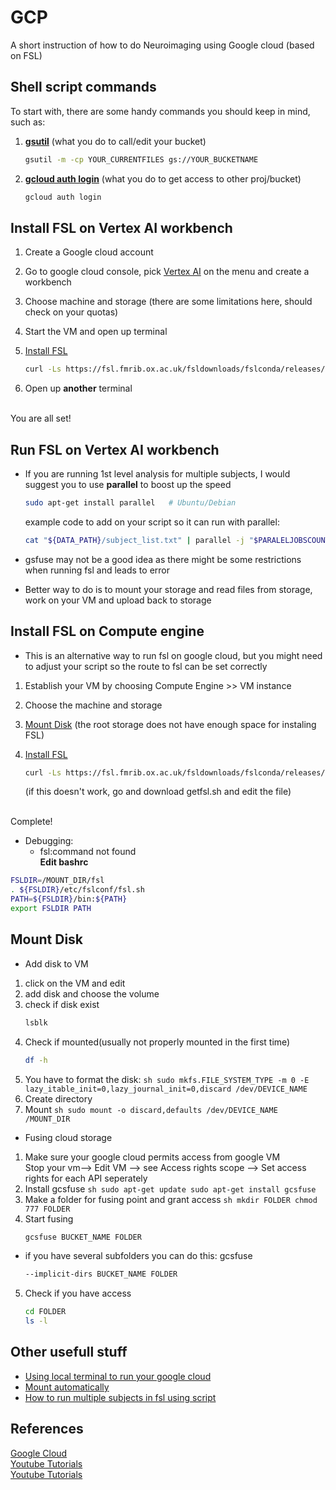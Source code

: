 # GCP
A short instruction of how to do Neuroimaging using Google cloud (based on FSL)
## Shell script commands
To start with, there are some handy commands you should keep in mind, such as:  
1. **[gsutil](https://cloud.google.com/storage/docs/gsutil)** (what you do to call/edit your bucket)
   
     ```sh
     gsutil -m -cp YOUR_CURRENTFILES gs://YOUR_BUCKETNAME
     ```
3. **[gcloud auth login](https://cloud.google.com/sdk/gcloud/reference/auth/login)** (what you do to get access to other proj/bucket)

     ```sh
     gcloud auth login
     ```
## Install FSL on Vertex AI workbench
1. Create a Google cloud account 
2. Go to google cloud console, pick [Vertex AI](https://cloud.google.com/vertex-ai/docs/workbench/introduction) on the menu and create a workbench
3. Choose machine and storage (there are some limitations here, should check on your quotas)
4. Start the VM and open up terminal
5. [Install FSL](https://fsl.fmrib.ox.ac.uk/fsl/docs/#/install/linux)

     ```sh
     curl -Ls https://fsl.fmrib.ox.ac.uk/fsldownloads/fslconda/releases/getfsl.sh | sh -s
     ```
7. Open up **another** terminal

<br /> You are all set!

## Run FSL on Vertex AI workbench
* If you are running 1st level analysis for multiple subjects, I would suggest you to use **parallel** to boost up the speed

     ```sh
     sudo apt-get install parallel   # Ubuntu/Debian
     ```
  example code to add on your script so it can run with parallel:

     ```sh
     cat "${DATA_PATH}/subject_list.txt" | parallel -j "$PARALELJOBSCOUNT" YOURMAINCODE {}
     ```
* gsfuse may not be a good idea as there might be some restrictions when running fsl and leads to error
* Better way to do is to mount your storage and read files from storage, work on your VM and upload back to storage

## Install FSL on Compute engine
* This is an alternative way to run fsl on google cloud, but you might need to adjust your script so the route to fsl can be set correctly
1. Establish your VM by choosing Compute Engine >> VM instance
2. Choose the machine and storage
3. [Mount Disk](.mount-disk/README.md) (the root storage does not have enough space for instaling FSL)

5. [Install FSL](https://fsl.fmrib.ox.ac.uk/fsl/docs/#/install/linux)

     ```sh
     curl -Ls https://fsl.fmrib.ox.ac.uk/fsldownloads/fslconda/releases/getfsl.sh | sh -s
     ```
   (if this doesn't work, go and download getfsl.sh and edit the file)

<br /> Complete!
* Debugging:
   *  fsl:command not found
   <br /> **Edit bashrc**
```sh
FSLDIR=/MOUNT_DIR/fsl
. ${FSLDIR}/etc/fslconf/fsl.sh
PATH=${FSLDIR}/bin:${PATH}
export FSLDIR PATH

```
## Mount Disk
* Add disk to VM
1. click on the VM and edit
2. add disk and choose the volume
3. check if disk exist
      ```sh
      lsblk
      ```
4. Check if mounted(usually not properly mounted in the first time)
      ```sh
      df -h
      ```
6. You have to format the disk:
       ```sh
       sudo mkfs.FILE_SYSTEM_TYPE -m 0 -E lazy_itable_init=0,lazy_journal_init=0,discard /dev/DEVICE_NAME
       ```
7. Create directory
8. Mount
       ```sh
       sudo mount -o discard,defaults /dev/DEVICE_NAME /MOUNT_DIR
       ```
* Fusing cloud storage
1. Make sure your google cloud permits access from google VM
    <br />Stop your vm--> Edit VM --> see Access rights scope --> Set access rights for each API seperately
2. Install gcsfuse
       ```sh
       sudo apt-get update
       sudo apt-get install gcsfuse
       ```
3. Make a folder for fusing point and grant access
       ```sh
       mkdir FOLDER
       chmod 777 FOLDER
       ```
4.  Start fusing
       ```sh
       gcsfuse BUCKET_NAME FOLDER
       ```
   * if you have several subfolders you can do this: gcsfuse
      ```sh
      --implicit-dirs BUCKET_NAME FOLDER
      ```
5. Check if you have access
      ```sh
      cd FOLDER
      ls -l
      ```

## Other usefull stuff  
* [Using local terminal to run your google cloud](https://www.youtube.com/watch?v=hP9B3xXP1Ts)
* [Mount automatically](https://www.youtube.com/watch?v=pDC3WrNhpZQ)
* [How to run multiple subjects in fsl using script](https://andysbrainbook.readthedocs.io/en/latest/fMRI_Short_Course/fMRI_06_Scripting.html)
  

## References
[Google Cloud](https://cloud.google.com/compute/docs/disks/format-mount-disk-linux)
<br />[Youtube Tutorials](https://www.youtube.com/watch?v=pDC3WrNhpZQ)
<br />[Youtube Tutorials](https://www.youtube.com/watch?v=AASvXXbgswg)







